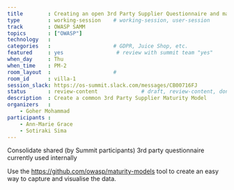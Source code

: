 ```yaml
---
title        : Creating an open 3rd Party Supplier Questionnaire and maturity model
type         : working-session    # working-session, user-session
track        : OWASP SAMM
topics       : ["OWASP"]
technology   :
categories   :                    # GDPR, Juice Shop, etc.
featured     : yes                 # review with summit team "yes"
when_day     : Thu
when_time    : PM-2
room_layout  :                    #
room_id      : villa-1
session_slack: https://os-summit.slack.com/messages/CB00716FJ
status       : review-content              # draft, review-content, done
description  : Create a common 3rd Party Supplier Maturity Model
organizers   :
    - Goher Mohammad
participants :
    - Ann-Marie Grace
    - Sotiraki Sima
---
```


Consolidate shared (by Summit participants) 3rd party questionnaire currently used internally

Use the https://github.com/owasp/maturity-models tool to create an easy way to capture and visualise the data.

<!--(add intro)

## WHY

(...)

## What

(...)

## Outcomes

(...)

## References

(...)


## Previous
-->
